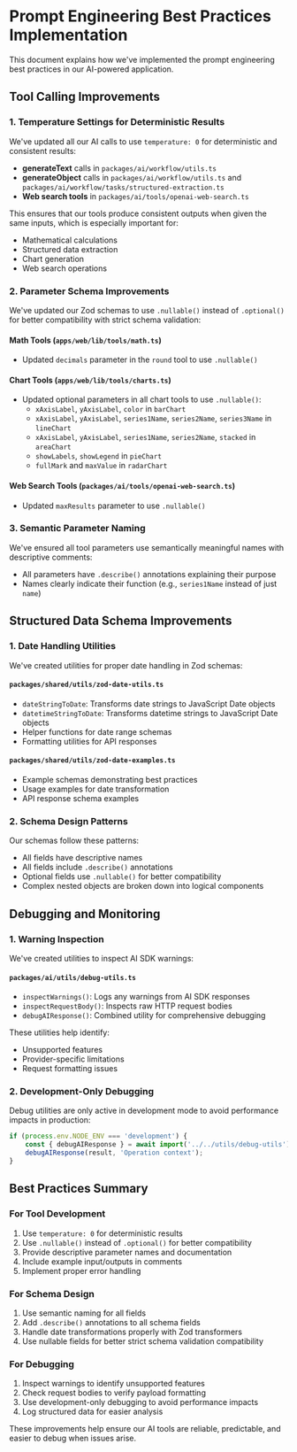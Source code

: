 # Prompt Engineering Best Practices Implementation

This document explains how we've implemented the prompt engineering best practices in our AI-powered application.

## Tool Calling Improvements

### 1. Temperature Settings for Deterministic Results

We've updated all our AI calls to use `temperature: 0` for deterministic and consistent results:

- **generateText** calls in `packages/ai/workflow/utils.ts`
- **generateObject** calls in `packages/ai/workflow/utils.ts` and `packages/ai/workflow/tasks/structured-extraction.ts`
- **Web search tools** in `packages/ai/tools/openai-web-search.ts`

This ensures that our tools produce consistent outputs when given the same inputs, which is especially important for:
- Mathematical calculations
- Structured data extraction
- Chart generation
- Web search operations

### 2. Parameter Schema Improvements

We've updated our Zod schemas to use `.nullable()` instead of `.optional()` for better compatibility with strict schema validation:

#### Math Tools (`apps/web/lib/tools/math.ts`)
- Updated `decimals` parameter in the `round` tool to use `.nullable()`

#### Chart Tools (`apps/web/lib/tools/charts.ts`)
- Updated optional parameters in all chart tools to use `.nullable()`:
  - `xAxisLabel`, `yAxisLabel`, `color` in `barChart`
  - `xAxisLabel`, `yAxisLabel`, `series1Name`, `series2Name`, `series3Name` in `lineChart`
  - `xAxisLabel`, `yAxisLabel`, `series1Name`, `series2Name`, `stacked` in `areaChart`
  - `showLabels`, `showLegend` in `pieChart`
  - `fullMark` and `maxValue` in `radarChart`

#### Web Search Tools (`packages/ai/tools/openai-web-search.ts`)
- Updated `maxResults` parameter to use `.nullable()`

### 3. Semantic Parameter Naming

We've ensured all tool parameters use semantically meaningful names with descriptive comments:
- All parameters have `.describe()` annotations explaining their purpose
- Names clearly indicate their function (e.g., `series1Name` instead of just `name`)

## Structured Data Schema Improvements

### 1. Date Handling Utilities

We've created utilities for proper date handling in Zod schemas:

#### `packages/shared/utils/zod-date-utils.ts`
- `dateStringToDate`: Transforms date strings to JavaScript Date objects
- `datetimeStringToDate`: Transforms datetime strings to JavaScript Date objects
- Helper functions for date range schemas
- Formatting utilities for API responses

#### `packages/shared/utils/zod-date-examples.ts`
- Example schemas demonstrating best practices
- Usage examples for date transformation
- API response schema examples

### 2. Schema Design Patterns

Our schemas follow these patterns:
- All fields have descriptive names
- All fields include `.describe()` annotations
- Optional fields use `.nullable()` for better compatibility
- Complex nested objects are broken down into logical components

## Debugging and Monitoring

### 1. Warning Inspection

We've created utilities to inspect AI SDK warnings:

#### `packages/ai/utils/debug-utils.ts`
- `inspectWarnings()`: Logs any warnings from AI SDK responses
- `inspectRequestBody()`: Inspects raw HTTP request bodies
- `debugAIResponse()`: Combined utility for comprehensive debugging

These utilities help identify:
- Unsupported features
- Provider-specific limitations
- Request formatting issues

### 2. Development-Only Debugging

Debug utilities are only active in development mode to avoid performance impacts in production:

```typescript
if (process.env.NODE_ENV === 'development') {
    const { debugAIResponse } = await import('../../utils/debug-utils');
    debugAIResponse(result, 'Operation context');
}
```

## Best Practices Summary

### For Tool Development
1. Use `temperature: 0` for deterministic results
2. Use `.nullable()` instead of `.optional()` for better compatibility
3. Provide descriptive parameter names and documentation
4. Include example input/outputs in comments
5. Implement proper error handling

### For Schema Design
1. Use semantic naming for all fields
2. Add `.describe()` annotations to all schema fields
3. Handle date transformations properly with Zod transformers
4. Use nullable fields for better strict schema validation compatibility

### For Debugging
1. Inspect warnings to identify unsupported features
2. Check request bodies to verify payload formatting
3. Use development-only debugging to avoid performance impacts
4. Log structured data for easier analysis

These improvements help ensure our AI tools are reliable, predictable, and easier to debug when issues arise.